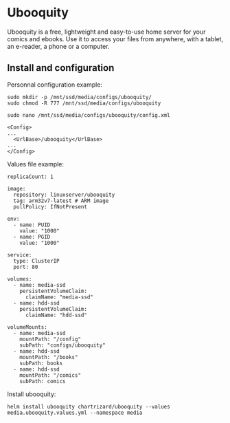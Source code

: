 # Ubooquity

Ubooquity is a free, lightweight and easy-to-use home server for your comics and ebooks. Use it to access your files from anywhere, with a tablet, an e-reader, a phone or a computer.

## Install and configuration

Personnal configuration example:

    sudo mkdir -p /mnt/ssd/media/configs/ubooquity/
    sudo chmod -R 777 /mnt/ssd/media/configs/ubooquity

    sudo nano /mnt/ssd/media/configs/ubooquity/config.xml

    <Config>
	...
      <UrlBase>/ubooquity</UrlBase>
	...
    </Config>

Values file example:

    replicaCount: 1

    image:
      repository: linuxserver/ubooquity
      tag: arm32v7-latest # ARM image
      pullPolicy: IfNotPresent

    env:
      - name: PUID
        value: "1000"
      - name: PGID
        value: "1000"

    service:
      type: ClusterIP
      port: 80

    volumes:
      - name: media-ssd
        persistentVolumeClaim:
          claimName: "media-ssd"
      - name: hdd-ssd
        persistentVolumeClaim:
          claimName: "hdd-ssd"

    volumeMounts:
      - name: media-ssd
        mountPath: "/config"
        subPath: "configs/ubooquity"
      - name: hdd-ssd
        mountPath: "/books"
        subPath: books
      - name: hdd-ssd
        mountPath: "/comics"
        subPath: comics
      

Install ubooquity:

    helm install ubooquity chartrizard/ubooquity --values media.ubooquity.values.yml --namespace media











